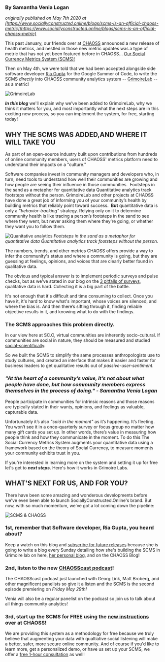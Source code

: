 ### By Samantha Venia Logan

_originally published on May 7th 2020 at [https://www.sociallyconstructed.online/blogs/scms-is-an-official-chaoss-metric](https://www.sociallyconstructed.online/blogs/scms-is-an-official-chaoss-metric)_

This past January, our friends over at [CHAOSS](https://chaoss.github.io/grimoirelab/) announced a new release of health metrics, and nestled in those new metric updates was a type of metric that has not yet been featured before in CHAOSS... [Our Social Currency Metrics System (SCMS)!](https://chaoss.community/metric-social-currency-metric-system/)

Then on May 4th, we were told that we had been accepted alongside side software developer [Ria Gupta](https://medium.com/@guptaria/my-journey-of-gsoc20-begins-268ff97c2954) for the Google Summer of Code, to write the SCMS _directly_ into CHAOSS community analytics system -- [GrimoireLab](https://chaoss.github.io/grimoirelab/) -- as a metric!

![GrimoireLab](https://www.sociallyconstructed.online/uploads/2/5/6/3/25632458/grimoirelab-logo_orig.jpg) 

_**In this blog**_ we'll explain why we’ve been added to GrimoireLab, why we think it matters for you, and most importantly what the next steps are in this exciting new process, so you can implement the system, for free, starting today!

## WHY THE SCMS WAS ADDED,​AND WHERE IT WILL TAKE YOU

As part of an open-source industry built upon contributions from hundreds of online community members, users of CHAOSS' metrics platform need to understand their impacts on a "culture."

Software companies invest in community managers and developers who, in turn, need tools to understand how well their communities are growing and how people are seeing their influence in those communities. ​
​
Footsteps in the sand as a metaphor for quantitative data
Quantitative analytics track footsteps without the person.
GrimoireLab and other projects at CHAOSS have done a great job of informing you of your community’s health by building metrics that reliably point toward success.
​
​**But** quantitative data is only a _"behavior-tracking"_ strategy. Relying only on it to determine community health is like tracing a person’s footsteps in the sand to see where they went, but never asking them where they're going, or whether they want you to follow them.

![Quanitative analytics](https://www.sociallyconstructed.online/uploads/2/5/6/3/25632458/published/sc-o-source-footsteps-in-sand.png?1589858927)
_Footsteps in the sand as a metaphor for quantitative data Quantitative analytics track footsteps without the person._

The numbers, trends, and other metrics CHAOSS offers provide a way to infer the community's status and where a community is going, but they are guessing at feelings, opinions, and voices that are clearly better found in qualitative data.

The obvious and typical answer is to implement periodic surveys and pulse checks, but as we've stated in our blog on the [3 pitfalls of surveys](https://www.sociallyconstructed.online/blogs/how-to-fix-surveys-with-qualitative-science), qualitative data is hard. Collecting it is a big part of the battle.

It's not enough that it's difficult and time consuming to collect.  Once you have it, it's hard to know what's important, whose voices are silenced, and where the bias is. And then there’s sifting through it, finding reliable objective results in it, and knowing what to do with the findings.

### The SCMS approaches this problem directly.  

In our view here at SC.O, virtual communities are inherently socio-cultural.  If communities are social in nature, they should be measured and studied [social-scientifically](https://www.sociallyconstructed.online/blogs/how-to-fix-surveys-with-qualitative-science).

So we built the SCMS to simplify the same processes anthropologists use to study cultures, and created an interface that makes it easier and faster for business leaders to get qualitative results out of _passive-user-sentiment_.

### _"At the heart of a community’s value, it’s not about what people have done, but how community members express themselves in the process of doing." - Samantha Venia Logan_

People participate in communities for intrinsic reasons and those reasons are typically stated in their wants, opinions, and feelings as valuable, capturable data.

Unfortunately it’s also _"said in the moment"_ as it’s happening.  It’s fleeting. You won’t see it in a once-quarterly survey or focus group no matter how many gift cards you set up.  ​In other words, there’s value in measuring how people think and how they communicate in the moment.
To do this The Social Currency Metrics System augments your quantitative data using a framework based on the theory of Social Currency, to measure moments your community exhibits trust in you.

If you're interested in learning more on the system and setting it up for free let's get to _**next steps**_.  Here's how it works in Grimoire Labs.

## WHAT'S NEXT FOR US, AND FOR YOU?

There have been some amazing and wonderous developments before we've even been able to launch SociallyConstructed.Online's brand.  But now, with so much momentum, we've got a lot coming down the pipeline:

![SCMS & CHAOSS](https://www.sociallyconstructed.online/uploads/2/5/6/3/25632458/published/scms-chaoss-announcement.png?1590292374)

### 1st, remember that Software developer, Ria Gupta, you heard about?

Keep a watch on this blog and [subscribe for future releases](https://www.sociallyconstructed.online/subscribe.html) because she is going to write a blog every Sunday detailing how she's building the SCMS in Grimoire lab on here, [her personal blog](https://medium.com/@guptaria/my-journey-of-gsoc20-begins-268ff97c2954), and on the CHAOSS Blog!

### 2nd, listen to the new [CHAOSScast podcast](https://chaoss.community/blog-post/2020/05/18/introducing-chaosscast/)!
The CHAOSScast podcast just launched with Georg Link, Matt Broberg, and other magnificent panelists so give it a listen and the SCMS is the second episode premiering on _Friday May 29th!_

Venia will also be a regular panelist on the podcast so join us to talk about all things community analytics!

### 3rd,  start up the SCMS for FREE using the [new instructions](https://chaoss.community/metric-social-currency-metric-system/) over at CHAOSS!
We are providing this system as a methodology for free because we truly believe that augmenting your data with qualtiative social listening will make a better, safer, more secure online community.
And of course if you'd like to learn more, get a personalized demo, or have us set up your SCMS, we offer a [free 1-hour consultation](https://www.sociallyconstructed.online/services.html) as well! ​
